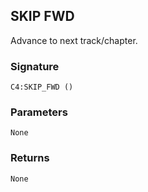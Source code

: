 ## SKIP FWD

Advance to next track/chapter.


###  Signature

`C4:SKIP_FWD ()`


### Parameters

`None`


### Returns

`None
`